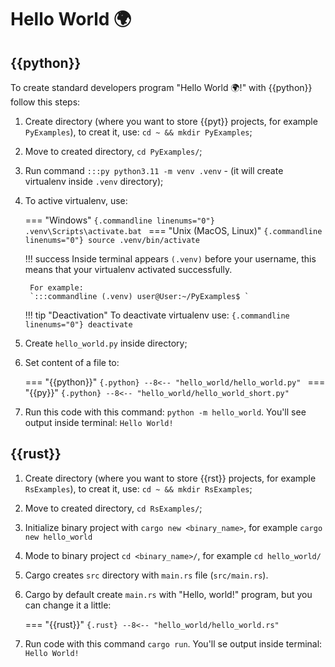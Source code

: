 # Hello World 🌍

## {{python}}
To create standard developers program "Hello World 🌍!" with {{python}} follow this steps:

1. Create directory (where you want to store {{pyt}} projects, for example `PyExamples`), to creat it, use: `cd ~ && mkdir PyExamples`;
2. Move to created directory, `cd PyExamples/`;
3. Run command `:::py python3.11 -m venv .venv` - (it will create virtualenv inside `.venv` directory);
4. To active virtualenv, use:
    
    === "Windows"
        ```{.commandline linenums="0"}
        .venv\Scripts\activate.bat
        ```
    === "Unix (MacOS, Linux)"
        ```{.commandline linenums="0"}
        source .venv/bin/activate
        ```

    !!! success
        Inside terminal appears `(.venv)` before your username, this means that your virtualenv activated successfully.
        
        For example:
        `:::commandline (.venv) user@User:~/PyExamples$ `

    !!! tip "Deactivation"
        To deactivate virtualenv use:
        ```{.commandline linenums="0"}
        deactivate
        ```

5. Create `hello_world.py` inside directory;
6. Set content of a file to:

    === "{{python}}"
        ```{.python}
        --8<-- "hello_world/hello_world.py"
        ```
    === "{{py}}"
        ```{.python}
        --8<-- "hello_world/hello_world_short.py"
        ```

7. Run this code with this command: `python -m hello_world`.
You'll see output inside terminal: `Hello World!`

## {{rust}}

1. Create directory (where you want to store {{rst}} projects, for example `RsExamples`), to creat it, use: `cd ~ && mkdir RsExamples`;
2. Move to created directory, `cd RsExamples/`;
3. Initialize binary project with `cargo new <binary_name>`, for example `cargo new hello_world`
4. Mode to binary project `cd <binary_name>/`, for example `cd hello_world/`
5. Cargo creates `src` directory with `main.rs` file (`src/main.rs`).
6. Cargo by default create `main.rs` with "Hello, world!" program, but you can change it a little:

    === "{{rust}}"
        ```{.rust}
        --8<-- "hello_world/hello_world.rs"
        ```


7. Run code with this command `cargo run`. You'll se output inside terminal: `Hello World!`


